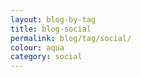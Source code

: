 ```yaml
---
layout: blog-by-tag
title: blog-social
permalink: blog/tag/social/
colour: aqua
category: social
---
```

